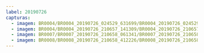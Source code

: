 ```yaml
---
label: 20190726
capturas:
  - imagem: BR0004/BR0004_20190726_024529_631699/BR0004_20190726_024529_631699_stack_7_meteors.jpg
  - imagem: BR0004/BR0004_20190726_210657_141309/BR0004_20190726_210657_141309_stack_2_meteors.jpg
  - imagem: BR0007/BR0007_20190726_210658_061341/BR0007_20190726_210658_061341_stack_1_meteors.jpg
  - imagem: BR0008/BR0008_20190726_210658_412226/BR0008_20190726_210658_412226_stack_3_meteors.jpg
---
```

